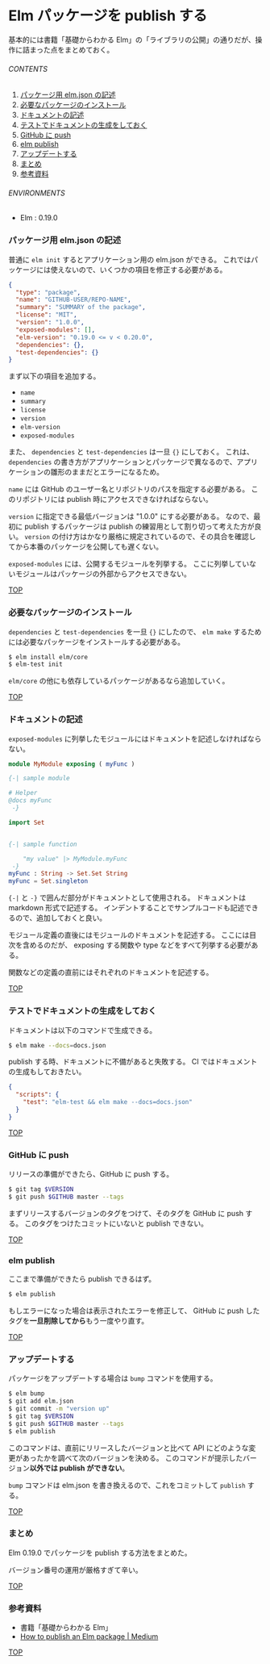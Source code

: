 # Elm パッケージを publish する
<a id="top"></a>

基本的には書籍「基礎からわかる Elm」の「ライブラリの公開」の通りだが、操作に詰まった点をまとめておく。

###### CONTENTS

1. [パッケージ用 elm.json の記述](#edit-elm-json)
1. [必要なパッケージのインストール](#install-packages)
1. [ドキュメントの記述](#add-docs)
1. [テストでドキュメントの生成をしておく](#create-docs)
1. [GitHub に push](#push-to-github)
1. [elm publish](#elm-publish)
1. [アップデートする](#elm-publish-update)
1. [まとめ](#postscript)
1. [参考資料](#reference)


###### ENVIRONMENTS

- Elm : 0.19.0


<a id="edit-elm-json"></a>
### パッケージ用 elm.json の記述

普通に `elm init` するとアプリケーション用の elm.json ができる。
これではパッケージには使えないので、いくつかの項目を修正する必要がある。

```json
{
  "type": "package",
  "name": "GITHUB-USER/REPO-NAME",
  "summary": "SUMMARY of the package",
  "license": "MIT",
  "version": "1.0.0",
  "exposed-modules": [],
  "elm-version": "0.19.0 <= v < 0.20.0",
  "dependencies": {},
  "test-dependencies": {}
}
```

まず以下の項目を追加する。

- `name`
- `summary`
- `license`
- `version`
- `elm-version`
- `exposed-modules`

また、 `dependencies` と `test-dependencies` は一旦 `{}` にしておく。
これは、`dependencies` の書き方がアプリケーションとパッケージで異なるので、アプリケーションの雛形のままだとエラーになるため。

`name` には GitHub のユーザー名とリポジトリのパスを指定する必要がある。
このリポジトリには publish 時にアクセスできなければならない。

`version` に指定できる最低バージョンは "1.0.0" にする必要がある。
なので、最初に publish するパッケージは publish の練習用として割り切って考えた方が良い。
`version` の付け方はかなり厳格に規定されているので、その具合を確認してから本番のパッケージを公開しても遅くない。

`exposed-modules` には、公開するモジュールを列挙する。
ここに列挙していないモジュールはパッケージの外部からアクセスできない。


[TOP](#top)
<a id="install-packages"></a>
### 必要なパッケージのインストール

`dependencies` と `test-dependencies` を一旦 `{}` にしたので、 `elm make` するためには必要なパッケージをインストールする必要がある。

```bash
$ elm install elm/core
$ elm-test init
```

`elm/core` の他にも依存しているパッケージがあるなら追加していく。


[TOP](#top)
<a id="add-docs"></a>
### ドキュメントの記述

`exposed-modules` に列挙したモジュールにはドキュメントを記述しなければならない。

```elm
module MyModule exposing ( myFunc )

{-| sample module

# Helper
@docs myFunc
 -}

import Set


{-| sample function

    "my value" |> MyModule.myFunc
 -}
myFunc : String -> Set.Set String
myFunc = Set.singleton
```

`{-|` と `-}` で囲んだ部分がドキュメントとして使用される。
ドキュメントは markdown 形式で記述する。
インデントすることでサンプルコードも記述できるので、追加しておくと良い。

モジュール定義の直後にはモジュールのドキュメントを記述する。
ここには目次を含めるのだが、 exposing する関数や type などをすべて列挙する必要がある。

関数などの定義の直前にはそれぞれのドキュメントを記述する。


[TOP](#top)
<a id="create-docs"></a>
### テストでドキュメントの生成をしておく

ドキュメントは以下のコマンドで生成できる。

```bash
$ elm make --docs=docs.json
```

publish する時、ドキュメントに不備があると失敗する。
CI ではドキュメントの生成もしておきたい。

```json
{
  "scripts": {
    "test": "elm-test && elm make --docs=docs.json"
  }
}
```


[TOP](#top)
<a id="push-to-github"></a>
### GitHub に push

リリースの準備ができたら、GitHub に push する。

```bash
$ git tag $VERSION
$ git push $GITHUB master --tags
```

まずリリースするバージョンのタグをつけて、そのタグを GitHub に push する。
このタグをつけたコミットにいないと publish できない。


[TOP](#top)
<a id="elm-publish"></a>
### elm publish

ここまで準備ができたら publish できるはず。

```bash
$ elm publish
```

もしエラーになった場合は表示されたエラーを修正して、 GitHub に push したタグを**一旦削除してから**もう一度やり直す。


[TOP](#top)
<a id="elm-publish-update"></a>
### アップデートする

パッケージをアップデートする場合は `bump` コマンドを使用する。

```bash
$ elm bump
$ git add elm.json
$ git commit -m "version up"
$ git tag $VERSION
$ git push $GITHUB master --tags
$ elm publish
```

このコマンドは、直前にリリースしたバージョンと比べて API にどのような変更があったかを調べて次のバージョンを決める。
このコマンドが提示したバージョン**以外では publish ができない**。

`bump` コマンドは elm.json を書き換えるので、これをコミットして `publish` する。


[TOP](#top)
<a id="postscript"></a>
### まとめ

Elm 0.19.0 でパッケージを publish する方法をまとめた。

バージョン番号の運用が厳格すぎて辛い。


[TOP](#top)
<a id="reference"></a>
### 参考資料

- 書籍「基礎からわかる Elm」
- [How to publish an Elm package | Medium](https://medium.com/@Max_Goldstein/how-to-publish-an-elm-package-3053b771e545)


[TOP](#top)
